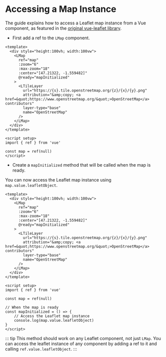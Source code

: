 # Accessing a Map Instance

The guide explains how to access a Leaflet map instance from a Vue component, as featured in the [original vue-leaflet library](https://github.com/vue-leaflet/vue-leaflet/blob/master/docs/faq/index.md#how-can-i-access-the-leaflet-map-object).

- First add a ref to the `LMap` component.

````vue{4,23}
<template>
  <div style="height:100vh; width:100vw">
    <LMap
      ref="map"
      :zoom="6"
      :max-zoom="18"
      :center="[47.21322, -1.559482]"
      @ready="mapInitialized"
    >
      <LTileLayer
        url="https://{s}.tile.openstreetmap.org/{z}/{x}/{y}.png"
        attribution="&amp;copy; <a href=&quot;https://www.openstreetmap.org/&quot;>OpenStreetMap</a> contributors"
        layer-type="base"
        name="OpenStreetMap"
      />
    </LMap>
  </div>
</template>

<script setup>
import { ref } from 'vue'

const map = ref(null)
</script>
````

- Create a `mapInitialized` method that will be called when the map is ready.

You can now access the Leaflet map instance using `map.value.leafletObject`.

````vue{8,26-29}
<template>
  <div style="height:100vh; width:100vw">
    <LMap
      ref="map"
      :zoom="6"
      :max-zoom="18"
      :center="[47.21322, -1.559482]"
      @ready="mapInitialized"
    >
      <LTileLayer
        url="https://{s}.tile.openstreetmap.org/{z}/{x}/{y}.png"
        attribution="&amp;copy; <a href=&quot;https://www.openstreetmap.org/&quot;>OpenStreetMap</a> contributors"
        layer-type="base"
        name="OpenStreetMap"
      />
    </LMap>
  </div>
</template>

<script setup>
import { ref } from 'vue'

const map = ref(null)

// When the map is ready
const mapInitialized = () => {
    // Access the Leaflet map instance
    console.log(map.value.leafletObject)
}
</script>
````

::: tip
This method should work on any Leaflet component, not just `LMap`. You can access the leaflet instance of any component by adding a ref to it and calling `ref.value.leafletObject`.
:::